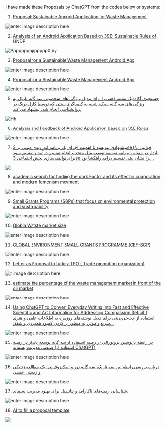  I have made these Proposals by ChatGPT from the codes below or systems:

1. [Proposal: Sustainable Android Application for Waste Management][1]

![enter image description here][2]

2. [Analysis of an Android Application Based on 3SE: Sustainable Rules of UNDP][3]

![Pppppppppppppp0 by][4]

3. [Proposal for a Sustainable Waste Management Android App][5]

![enter image description here][6]

4. [Proposal for a Sustainable Waste Management Android App][7]

![enter image description here][8]

5. [جستجوی آکادمیک نقشه ذهنی را برای تبدیل ویژگی های شخصیتی سه گانه تاریک به ویژگی های سه گانه سبک، شبیه به کیمیاگری سنتی که توسط کارل یونگ در روانشناسی انجام شد، پیشنهاد می کند.][9]

![Hh][10]

6. [Analysis and Feedback of Android Application based on 3SE Rules][11]

![enter image description here][12]

7. [پیشنهادی بنویسید تا اهمیت اجرای یک برنامه اندرویدی مبتنی بر 3se (قوانین ../ پایدار در مقیاس برنامه توسعه توسعه ملل متحد و انجام تقسیم درآمد و تقسیم سود برای توانمندسازی بخش اجتماعی 3se را نشان دهد. تقسیم درآمد راهگشا بود. ..][13]

![ ][14]

8. [academic search for finding the dark Factor and its effect in coaporation and modern femenism movment][15]

![enter image description here][16]

9. [Small Grants Programs (SGPs) that focus on environmental protection and sustainability][17]

![enter image description here][18]

10. [Globla Watste market size][19]

![enter image description here][20]

11. [GLOBAL ENVIRONMENT SMALL GRANTS PROGRAMME (GEF-SGP)][21]

![enter image description here][22]

12. [Letter as Proposal to turkey TPO ( Trade promotion organization)][23]

![r image description here][24]

13. [estimate the percentage of the waste management market in front of the oil market][25]

![enter image description here][26]

14. [Using ChatGPT to Convert Everyday Writing into Fast and Effective Scientific and Art Information for Addressing Compassion Deficit ( استفاده از چت‌جی‌پی‌تی برای تبدیل نوشته‌های روزمره به اطلاعات علمی و هنری سریع و موثر، به منظور پر کردن کمبود همدردی و شفق…][27]

![enter image description here][28]

15. [در رابطه با نوشتن پروپوزالی در زمینه استفاده از سه گانه توسعه پایدار در زمینه صنعتی مدیریت پسماند (استفاده از ChatGPT)][29]

![enter image description here][30]

16. [درباره بررسی رابطه بین سه تاریک، سه گانه نور و اسکیزوفرنی: یک مطالعه ژنتیکی و زیستی عصبی][31]

![enter image description here][32]

17. [شناسایی زمینه‌های ناکارآمد و پتانسیل برای بهبود مدیریت پسماند][33]،

![enter image description here][34]

18. [AI to fill a proposal template][35]

![ ][36]

  [1]: https://www.phind.com/search?cache=efc5d6db-ab16-439f-bf1a-311c7355326b

  [2]: https://i.stack.imgur.com/vnZyg.jpg

  [3]: https://venturusai.com/report/1xv4uu-write-a-propsal-to-show-thr-importance-of-runing-one-android

  [4]: https://i.stack.imgur.com/1UT2f.jpg

  [5]: https://venturusai.com/report/9L9Rq-write-a-propsal-to-show-thr-importance-of-runing-one-android

  [6]: https://i.stack.imgur.com/knmOB.jpg

  [7]: https://venturusai.com/report/1Sb6Fp-academic-search-proposes-a-mind-map-to-transform-the-dark-tr

  [8]: https://i.stack.imgur.com/USLbc.jpg

  [9]: https://www.phind.com/search?cache=84c836cf-f8be-4a9a-8719-601c8765ac34

  [10]: https://i.stack.imgur.com/XJ210.jpg

  [11]: https://venturusai.com/report/3xggBg-write-a-propsal-to-show-thr-importance-of-runing-one-android

  [12]: https://i.stack.imgur.com/ZO9yI.jpg

  [13]: https://www.phind.com/search?cache=b813fb5e-234c-4ed4-838d-b4793602927a

  [14]: https://i.stack.imgur.com/hZvp2.jpg

  [15]: https://www.phind.com/search?cache=0fafdab4-94e4-4fe6-8e0c-23ca39d3b042

  [16]: https://i.stack.imgur.com/a643l.jpg

  [17]: https://www.phind.com/search?cache=72456842-e4a2-4e2e-b709-6a6ab81f2de8

  [18]: https://i.stack.imgur.com/6nQZu.jpg

  [19]: https://www.phind.com/search?cache=ec89c8e1-8f69-498b-a89e-50e9350c64bc

  [20]: https://i.stack.imgur.com/ujlcU.jpg

  [21]: https://www.undp.org/maldives/projects/global-environment-small-grants-programme-gef-sgp

  [22]: https://i.stack.imgur.com/sNZ3a.jpg

  [23]: https://venturusai.com/report/4x8gEX-write-an-email-to-tpo-organizations-triad-e-promotion-organi

  [24]: https://i.stack.imgur.com/77EhU.jpg

  [25]: https://www.phind.com/search?cache=97a27f92-700b-4215-837e-16fbe83ad21a

  [26]: https://i.stack.imgur.com/c83lm.jpg

  [27]: https://telegra.ph/Using-ChatGPT-to-Convert-Everyday-Writing-into-Fast-and-Effective-Scientific-and-Art-Information-for-Addressing-Compassion-Defic-04-29

  [28]: https://i.stack.imgur.com/vxDOJ.jpg

  [29]: https://telegra.ph/%D8%AF%D8%B1-%D8%B1%D8%A7%D8%A8%D8%B7%D9%87-%D8%A8%D8%A7-%D9%86%D9%88%D8%B4%D8%AA%D9%86-%D9%BE%D8%B1%D9%88%D9%BE%D9%88%D8%B2%D8%A7%D9%84%DB%8C-%D8%AF%D8%B1-%D8%B2%D9%85%DB%8C%D9%86%D9%87-%D8%A7%D8%B3%D8%AA%D9%81%D8%A7%D8%AF%D9%87-%D8%A7%D8%B2-%D8%B3%D9%87-%DA%AF%D8%A7%D9%86%D9%87-%D8%AA%D9%88%D8%B3%D8%B9%D9%87-%D9%BE%D8%A7%DB%8C%D8%AF%D8%A7%D8%B1-%D8%AF%D8%B1-%D8%B2%D9%85%DB%8C%D9%86%D9%87-%D8%B5%D9%86%D8%B9%D8%AA%DB%8C-%D9%85%D8%AF%DB%8C%D8%B1%DB%8C%D8%AA-%D9%BE%D8%B3%D9%85%D8%A7%D9%86%D8%AF-%D8%A7%D8%B3%D8%AA%D9%81%D8%A7%D8%AF%D9%87-%D8%A7%D8%B2-ChatGPT-%D8%A8%D8%B1%D8%A7%DB%8C-%D9%BE%D8%B1-%DA%A9%D8%B1%D8%AF-04-10

  [30]: https://i.stack.imgur.com/jbf77.jpg

  [31]: https://telegra.ph/About-Exploring-the-Relationship-between-the-Dark-Triad-Light-Triad-and-Schizophrenia-A-Genetic-and-Neurobiological-Study-05-05

  [32]: https://i.stack.imgur.com/Jf2hG.jpg

  [33]: https://www.phind.com/search?cache=8d634aff-f62a-47f2-8d29-3e8ce5604130

  [34]: https://i.stack.imgur.com/hDr5H.jpg

  [35]: https://www.phind.com/search?cache=4438b57d-dc41-496b-92ad-76ac8957abce

  [36]: https://i.stack.imgur.com/C4VpX.jpg
